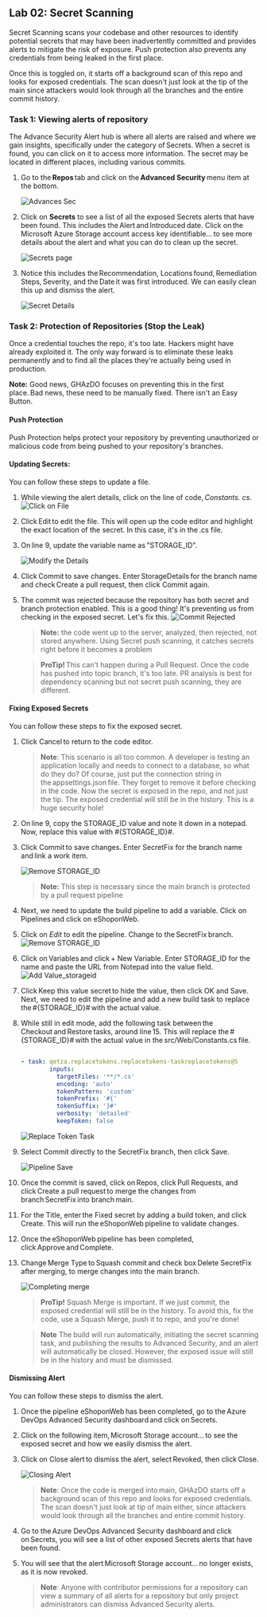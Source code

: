 
## Lab 02: Secret Scanning 


Secret Scanning scans your codebase and other resources to identify potential secrets that may have been inadvertently committed and provides alerts to mitigate the risk of exposure. Push protection also prevents any credentials from being leaked in the first place.

Once this is toggled on, it starts off a background scan of this repo and looks for exposed credentials. The scan doesn't just look at the tip of the main since attackers would look through all the branches and the entire commit history.

### Task 1: Viewing alerts of repository 

The Advance Security Alert hub is where all alerts are raised and where we gain insights, specifically under the category of Secrets. When a secret is found, you can click on it to access more information. The secret may be located in different places, including various commits. 

1.	Go to the **Repos** tab and click on the **Advanced Security** menu item at the bottom.

     ![Advances Sec](media/Advanced_sec.png)

2.	Click on **Secrets** to see a list of all the exposed Secrets alerts that have been found. This includes the Alert and Introduced date. Click on the Microsoft Azure Storage account access key identifiable... to see more details about the alert and what you can do to clean up the secret.

  	 ![Secrets page](media/secrets_page.png)

4.	Notice this includes the Recommendation, Locations found, Remediation Steps, Severity, and the Date it was first introduced. We can easily clean this up and dismiss the alert.

  	 ![Secret Details](media/secret_details.png)

### Task 2: Protection of Repositories (Stop the Leak) 
Once a credential touches the repo, it's too late. Hackers might have already exploited it. The only way forward is to eliminate these leaks permanently and to find all the places they're actually being used in production.

 **Note:** Good news, GHAzDO focuses on preventing this in the first place. Bad news, these need to be manually fixed. There isn't an Easy Button.

#### Push Protection

Push Protection helps protect your repository by preventing unauthorized or malicious code from being pushed to your repository's branches.

#### Updating Secrets:

You can follow these steps to update a file. 
1.	While viewing the alert details, click on the line of code, _Constants._ _cs_.
    ![Click on File](media/clickonfile.png)


2.	Click Edit to edit the file. This will open up the code editor and highlight the exact location of the secret. In this case, it's in the .cs    file.

3.	On line 9, update the variable name as "STORAGE_ID". 
    
    ![Modify the Details](media/modify_variable.png)

4.	Click Commit to save changes. Enter StorageDetails for the branch name and check Create a pull request, then click Commit again.

5.	The commit was rejected because the repository has both secret and branch protection enabled. This is a good thing! It's preventing us from checking in the exposed secret. Let's fix this.
    ![Commit Rejected](media/commit_rejected.png)

    > **Note:** the code went up to the server, analyzed, then rejected, not stored anywhere. Using Secret push scanning, it catches secrets right before it becomes a problem

    > **ProTip!** This can't happen during a Pull Request. Once the code has pushed into topic branch, it's too late. PR analysis is best for dependency scanning but not secret push scanning, they are different.

#### Fixing Exposed Secrets

You can follow these steps to fix the exposed secret. 
1.	Click Cancel to return to the code editor.

    > **Note**: This scenario is all too common. A developer is testing an application locally and needs to connect to a database, so what do they do? Of course, just put the connection string in the appsettings.json file. They forget to remove it before checking in the code. Now the secret is exposed in the repo, and not just the tip. The exposed credential will still be in the history. This is a huge security hole!

1.	On line 9, copy the STORAGE_ID value and note it down in a notepad. Now, replace this value with        #{STORAGE_ID}#.

1.	Click Commit to save changes. Enter SecretFix for the branch name and link a work item.

    ![Remove STORAGE_ID](media/Commit-token.png)

    > **Note:** This step is necessary since the main branch is protected by a pull request pipeline

1.	Next, we need to update the build pipeline to add a variable. Click on Pipelines and click on eShoponWeb.

10.	Click on *Edit* to edit the pipeline. Change to the SecretFix branch.
    ![Remove STORAGE_ID](media/pipeline-secretfix.png)
 
11.	Click on Variables and click + New Variable. Enter STORAGE_ID for the name and paste the URL from Notepad into the value field.
    ![Add Value_storageid](media/Storage_id_value.png)

12.	Click Keep this value secret to hide the value, then click OK and Save. Next, we need to edit the pipeline and add a new build task to replace the #{STORAGE_ID}# with the actual value.

14.	While still in edit mode, add the following task between the Checkout and Restore tasks, around line 15. This will replace the #{STORAGE_ID}# with the actual value in the src/Web/Constants.cs file.
    ``` YAML

    - task: qetza.replacetokens.replacetokens-taskreplacetokens@5
            inputs:
              targetFiles: '**/*.cs'
              encoding: 'auto'
              tokenPattern: 'custom'
              tokenPrefix: '#{' 
              tokenSuffix: '}#' 
              verbosity: 'detailed' 
              keepToken: false 

    ```
    ![Replace Token Task](media/replace-token-task.png)

23.	Select Commit directly to the SecretFix branch, then click Save.

    ![Pipeline Save](media/pipeline-save.png)

24.	Once the commit is saved, click on Repos, click Pull Requests, and click Create a pull request to merge the changes from branch SecretFix into branch main. 

25.	For the Title, enter the Fixed secret by adding a build token, and click Create. This will run the eShoponWeb pipeline to validate changes. 

26.	Once the eShoponWeb pipeline has been completed, click Approve and Complete.

27.	Change Merge Type to Squash commit and check box Delete SecretFix after merging, to merge changes into the main branch.

    ![Completing merge](media/completing-merge.png)


    > **ProTip!**
    Squash Merge is important. If we just commit, the exposed credential will still be in the history. To avoid this, fix the code, use a Squash Merge, push it to repo, and you're done!

    > **Note**
    The build will run automatically, initiating the secret scanning task, and publishing the results to Advanced Security, and an alert will automatically be closed. However, the exposed issue will still be in the history and must be dismissed.

#### Dismissing Alert
You can follow these steps to dismiss the alert.

1.	Once the pipeline eShoponWeb has been completed, go to the Azure DevOps Advanced Security dashboard and click on Secrets. 

1.	Click on the following item, Microsoft Storage account... to see the exposed secret and how we easily dismiss the alert. 

1.	Click on Close alert to dismiss the alert, select Revoked, then click Close.
    
    ![Closing Alert](media/closing-alert.png)

    >**Note**: Once the code is merged into main, GHAzDO starts off a background scan of this repo and looks for exposed credentials. The scan doesn't just look at tip of main either, since attackers would look through all the branches and entire commit history.

4.	Go to the Azure DevOps Advanced Security dashboard and click on Secrets, you will see a list of other exposed Secrets alerts that have been found. 

5.	You will see that the alert Microsoft Storage account... no longer exists, as it is now revoked.

    >**Note**: Anyone with contributor permissions for a repository can view a summary of all alerts for a repository but only project administrators can dismiss Advanced Security alerts.
